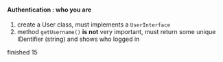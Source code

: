 #### Authentication : who you are

1. create a User class, must implements a ```UserInterface```
2. method ```getUsername()``` **is not** very important, must return some unique IDentifier (string) and shows who logged in


finished 15
